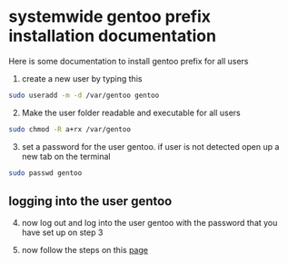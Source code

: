 # systemwide gentoo prefix installation documentation

Here is some documentation to install gentoo prefix for all users

1. create a new user by typing this 

```bash
sudo useradd -m -d /var/gentoo gentoo
```

2. Make the user folder readable and executable for all users

```bash
sudo chmod -R a+rx /var/gentoo
```

3. set a password for the user gentoo. if user is not detected open up a new tab on the terminal

```bash
sudo passwd gentoo
```
## logging into the user gentoo

4. now log out and log into the user gentoo with the password that you have set up on step 3

5. now follow the steps on this [page](https://wiki.gentoo.org/wiki/Project:Prefix/Bootstrap)
